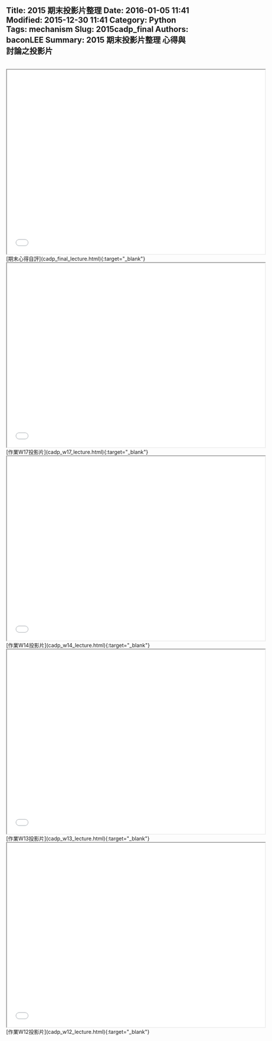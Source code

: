 Title: 2015 期末投影片整理
Date: 2016-01-05 11:41
Modified: 2015-12-30 11:41
Category: Python
Tags: mechanism
Slug: 2015cadp_final
Authors: baconLEE
Summary: 2015 期末投影片整理
心得與討論之投影片
---------------------

<br>
<iframe src="cadp_final_lecture.html" width="700" height="500"></iframe>
[期末心得自評](cadp_final_lecture.html){:target="_blank"}

<br>
<iframe src="cadp_w17_lecture.html" width="700" height="500"></iframe>
[作業W17投影片](cadp_w17_lecture.html){:target="_blank"}

<iframe src="cadp_w14_lecture.html" width="700" height="500"></iframe>
[作業W14投影片](cadp_w14_lecture.html){:target="_blank"}
<br>
<iframe src="cadp_w13_lecture.html" width="700" height="500"></iframe>
[作業W13投影片](cadp_w13_lecture.html){:target="_blank"}
<br>
<iframe src="cadp_w12_lecture.html" width="700" height="500"></iframe>
[作業W12投影片](cadp_w12_lecture.html){:target="_blank"}











